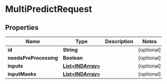 

# MultiPredictRequest

## Properties

Name | Type | Description | Notes
------------ | ------------- | ------------- | -------------
**id** | **String** |  |  [optional]
**needsPreProcessing** | **Boolean** |  |  [optional]
**inputs** | [**List&lt;INDArray&gt;**](INDArray.md) |  |  [optional]
**inputMasks** | [**List&lt;INDArray&gt;**](INDArray.md) |  |  [optional]



